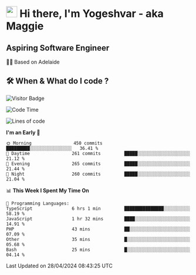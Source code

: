 <h1><img src="https://emojis.slackmojis.com/emojis/images/1531849430/4246/blob-sunglasses.gif?1531849430" width="30"/> Hi there, I'm Yogeshvar - aka Maggie</h1>

## Aspiring Software Engineer
🏂🏻  Based on Adelaide 

## 🛠 When & What do I code ?  

![Visitor Badge](https://visitor-badge.feriirawann.repl.co?username=yogeshvar&repo=yogeshvar&label=Visitors&style=plastic&color=%23457BFF&contentType=svg)

<!--START_SECTION:waka-->
![Code Time](http://img.shields.io/badge/Code%20Time-2%2C883%20hrs%2045%20mins-blue)

![Lines of code](https://img.shields.io/badge/From%20Hello%20World%20I%27ve%20Written-4.2%20million%20lines%20of%20code-blue)

**I'm an Early 🐤** 

```text
🌞 Morning                450 commits         █████████░░░░░░░░░░░░░░░░   36.41 % 
🌆 Daytime                261 commits         █████░░░░░░░░░░░░░░░░░░░░   21.12 % 
🌃 Evening                265 commits         █████░░░░░░░░░░░░░░░░░░░░   21.44 % 
🌙 Night                  260 commits         █████░░░░░░░░░░░░░░░░░░░░   21.04 % 
```


📊 **This Week I Spent My Time On** 

```text
💬 Programming Languages: 
TypeScript               6 hrs 1 min         ███████████████░░░░░░░░░░   58.19 % 
JavaScript               1 hr 32 mins        ████░░░░░░░░░░░░░░░░░░░░░   14.91 % 
PHP                      43 mins             ██░░░░░░░░░░░░░░░░░░░░░░░   07.09 % 
Other                    35 mins             █░░░░░░░░░░░░░░░░░░░░░░░░   05.68 % 
Bash                     25 mins             █░░░░░░░░░░░░░░░░░░░░░░░░   04.14 % 
```


 Last Updated on 28/04/2024 08:43:25 UTC
<!--END_SECTION:waka-->
